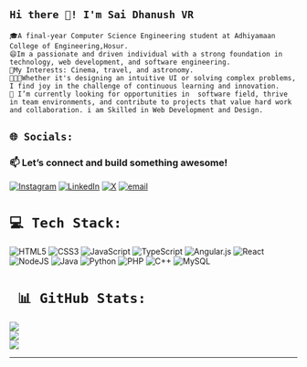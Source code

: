 ## `Hi there 👋! I'm Sai Dhanush VR`
`🎓A final-year Computer Science Engineering student at Adhiyamaan College of Engineering,Hosur.`<br>
`😄Im a passionate and driven individual with a strong foundation in technology, web development, and software engineering.`<br>
`🌟My Interests: Cinema, travel, and astronomy.`<br>
`👨🏽‍💻Whether it's designing an intuitive UI or solving complex problems, I find joy in the challenge of continuous learning and innovation.`<br>
`🌱 I’m currently looking for opportunities in  software field, thrive in team environments, and contribute to projects that value hard work and collaboration. i am Skilled in Web Development and Design.`<br>


## `🌐 Socials:`
### 📫 Let’s connect and build something awesome!<br>
[![Instagram](https://img.shields.io/badge/Instagram-%23E4405F.svg?logo=Instagram&logoColor=white)](https://www.instagram.com/_.dhanushx/) [![LinkedIn](https://img.shields.io/badge/LinkedIn-%230077B5.svg?logo=linkedin&logoColor=white)](https://www.linkedin.com/in/sai-dhanush-vr/)
[![X](https://img.shields.io/badge/X-black.svg?logo=X&logoColor=white)](https://x.com/dhanush_x27) 
[![email](https://img.shields.io/badge/Email-D14836?logo=gmail&logoColor=white)](mailto:saidhanushvr@gmail.com)

# `💻 Tech Stack:`
![HTML5](https://img.shields.io/badge/html5-%23E34F26.svg?style=for-the-badge&logo=html5&logoColor=white) ![CSS3](https://img.shields.io/badge/css3-%231572B6.svg?style=for-the-badge&logo=css3&logoColor=white) ![JavaScript](https://img.shields.io/badge/javascript-%23323330.svg?style=for-the-badge&logo=javascript&logoColor=%23F7DF1E) ![TypeScript](https://img.shields.io/badge/typescript-%23007ACC.svg?style=for-the-badge&logo=typescript&logoColor=white) ![Angular.js](https://img.shields.io/badge/angular.js-%23E23237.svg?style=for-the-badge&logo=angularjs&logoColor=white) ![React](https://img.shields.io/badge/react-%2320232a.svg?style=for-the-badge&logo=react&logoColor=%2361DAFB) ![NodeJS](https://img.shields.io/badge/node.js-6DA55F?style=for-the-badge&logo=node.js&logoColor=white)
![Java](https://img.shields.io/badge/java-%23ED8B00.svg?style=for-the-badge&logo=openjdk&logoColor=white) ![Python](https://img.shields.io/badge/python-3670A0?style=for-the-badge&logo=python&logoColor=ffdd54) ![PHP](https://img.shields.io/badge/php-%23777BB4.svg?style=for-the-badge&logo=php&logoColor=white) ![C++](https://img.shields.io/badge/c++-%2300599C.svg?style=for-the-badge&logo=c%2B%2B&logoColor=white) ![MySQL](https://img.shields.io/badge/mysql-4479A1.svg?style=for-the-badge&logo=mysql&logoColor=white) 



# ` 📊 GitHub Stats:`
![](https://github-readme-stats.vercel.app/api?username=saidhanush27&theme=dark&hide_border=false&include_all_commits=false&count_private=false)<br/>
![](https://github-readme-streak-stats.herokuapp.com/?user=saidhanush27&theme=dark&hide_border=false)<br/>
![](https://github-readme-stats.vercel.app/api/top-langs/?username=saidhanush27&theme=dark&hide_border=false&include_all_commits=false&count_private=false&layout=compact)

---                                              



